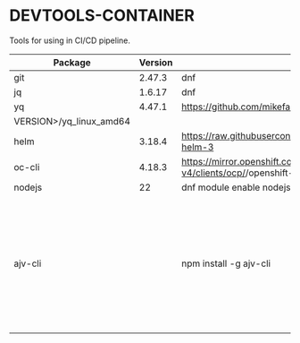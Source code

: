 DEVTOOLS-CONTAINER
===

Tools for using in CI/CD pipeline.

Package | Version | Source | Description
--- | --- | --- | ---
git | 2.47.3 | dnf | |
jq | 1.6.17 | dnf |
yq | 4.47.1 | https://github.com/mikefarah/yq/releases/download/v<
VERSION>/yq_linux_amd64 | 
helm | 3.18.4 | https://raw.githubusercontent.com/helm/helm/main/scripts/get-helm-3 |
oc-cli | 4.18.3 | https://mirror.openshift.com/pub/openshift-v4/clients/ocp/<VERSION>/openshift-client-linux.tar.gz |
nodejs | 22 | dnf module enable nodejs:<VERSION>
ajv-cli | | npm install -g ajv-cli | Command line interface for ajv, one of the fastest json schema validators. Supports JSON, JSON5, and YAML.
